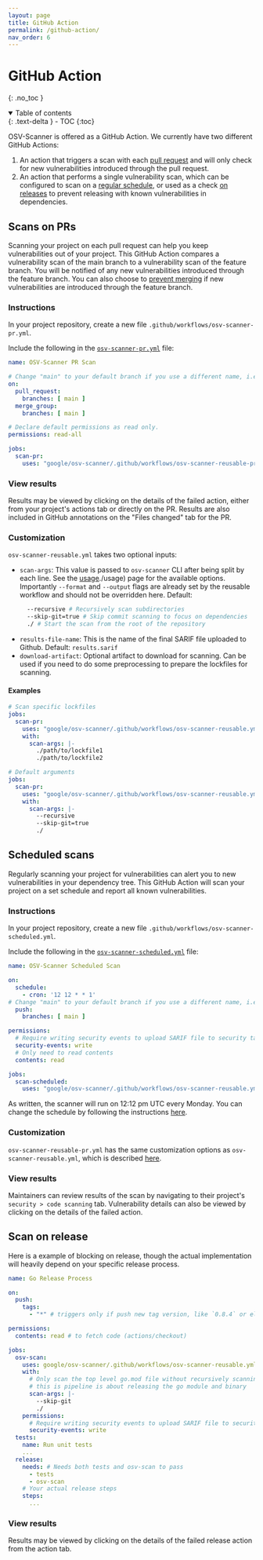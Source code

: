```yaml
---
layout: page
title: GitHub Action
permalink: /github-action/
nav_order: 6
---
```


# GitHub Action
{: .no_toc }

<details open markdown="block">
  <summary>
    Table of contents
  </summary>
  {: .text-delta }
- TOC
{:toc}
</details>

OSV-Scanner is offered as a GitHub Action. We currently have two different GitHub Actions:

1. An action that triggers a scan with each [pull request](./github-action.md#scans-on-prs) and will only check for new vulnerabilities introduced through the pull request.
2. An action that performs a single vulnerability scan, which can be configured to scan on a [regular schedule](./github-action.md#scheduled-scans), or used as a check [on releases](./github-action.md#scan-on-release) to prevent releasing with known vulnerabilities in dependencies.

## Scans on PRs

Scanning your project on each pull request can help you keep vulnerabilities out of your project. This GitHub Action compares a vulnerability scan of the main branch to a vulnerability scan of the feature branch. You will be notified of any new vulnerabilities introduced through the feature branch. You can also choose to [prevent merging](https://docs.github.com/en/repositories/configuring-branches-and-merges-in-your-repository/managing-protected-branches/about-protected-branches#require-status-checks-before-merging) if new vulnerabilities are introduced through the feature branch.

### Instructions

In your project repository, create a new file `.github/workflows/osv-scanner-pr.yml`.

Include the following in the [`osv-scanner-pr.yml`](https://github.com/google/osv-scanner/blob/main/.github/workflows/osv-scanner-pr.yml) file:

```yml
name: OSV-Scanner PR Scan

# Change "main" to your default branch if you use a different name, i.e. "master"
on:
  pull_request:
    branches: [ main ]
  merge_group:
    branches: [ main ]

# Declare default permissions as read only.
permissions: read-all

jobs:
  scan-pr:
    uses: "google/osv-scanner/.github/workflows/osv-scanner-reusable-pr.yml@main"
```

### View results

Results may be viewed by clicking on the details of the failed action, either from your project's actions tab or directly on the PR. Results are also included in GitHub annotations on the "Files changed" tab for the PR.

### Customization

`osv-scanner-reusable.yml` takes two optional inputs:

- `scan-args`: This value is passed to `osv-scanner` CLI after being split by each line. See the [usage]()./usage) page for the available options.
  Importantly `--format` and `--output` flags are already set by the reusable workflow and should not be overridden here.
  Default:
  ```bash
    --recursive # Recursively scan subdirectories
    --skip-git=true # Skip commit scanning to focus on dependencies
    ./ # Start the scan from the root of the repository
  ```
- `results-file-name`: This is the name of the final SARIF file uploaded to Github.
  Default: `results.sarif`
- `download-artifact`: Optional artifact to download for scanning. Can be used if you need to do some preprocessing to prepare the lockfiles for scanning.

#### Examples
```yml
# Scan specific lockfiles
jobs:
  scan-pr:
    uses: "google/osv-scanner/.github/workflows/osv-scanner-reusable.yml"
    with:
      scan-args: |-
        ./path/to/lockfile1
        ./path/to/lockfile2
```

```yml
# Default arguments
jobs:
  scan-pr:
    uses: "google/osv-scanner/.github/workflows/osv-scanner-reusable.yml"
    with:
      scan-args: |-
        --recursive
        --skip-git=true
        ./
```


## Scheduled scans

Regularly scanning your project for vulnerabilities can alert you to new vulnerabilities in your dependency tree. This GitHub Action will scan your project on a set schedule and report all known vulnerabilities.

### Instructions

In your project repository, create a new file `.github/workflows/osv-scanner-scheduled.yml`.

Include the following in the [`osv-scanner-scheduled.yml`](https://github.com/google/osv-scanner/blob/main/.github/workflows/osv-scanner-scheduled.yml) file:

```yml
name: OSV-Scanner Scheduled Scan

on:
  schedule:
    - cron: '12 12 * * 1'
# Change "main" to your default branch if you use a different name, i.e. "master"
  push:
    branches: [ main ]

permissions:
  # Require writing security events to upload SARIF file to security tab
  security-events: write
  # Only need to read contents
  contents: read

jobs:
  scan-scheduled:
    uses: "google/osv-scanner/.github/workflows/osv-scanner-reusable.yml@main"
```

As written, the scanner will run on 12:12 pm UTC every Monday. You can change the schedule by following the instructions [here](https://docs.github.com/en/actions/using-workflows/events-that-trigger-workflows#schedule).

### Customization

`osv-scanner-reusable-pr.yml` has the same customization options as `osv-scanner-reusable.yml`, which is described [here](./github-action.md#customization).

### View results

Maintainers can review results of the scan by navigating to their project's `security > code scanning` tab. Vulnerability details can also be viewed by clicking on the details of the failed action.


## Scan on release

Here is a example of blocking on release, though the actual implementation will heavily depend on your specific release process.

```yml
name: Go Release Process

on:
  push:
    tags:
      - "*" # triggers only if push new tag version, like `0.8.4` or else

permissions:
  contents: read # to fetch code (actions/checkout)

jobs:
  osv-scan:
    uses: google/osv-scanner/.github/workflows/osv-scanner-reusable.yml
    with:
      # Only scan the top level go.mod file without recursively scanning directories since
      # this is pipeline is about releasing the go module and binary
      scan-args: |-
        --skip-git
        ./
    permissions:
      # Require writing security events to upload SARIF file to security tab
      security-events: write
  tests:
    name: Run unit tests
    ...
  release:
    needs: # Needs both tests and osv-scan to pass
      - tests
      - osv-scan
    # Your actual release steps
    steps:
      ...
```

### View results

Results may be viewed by clicking on the details of the failed release action from the action tab.

